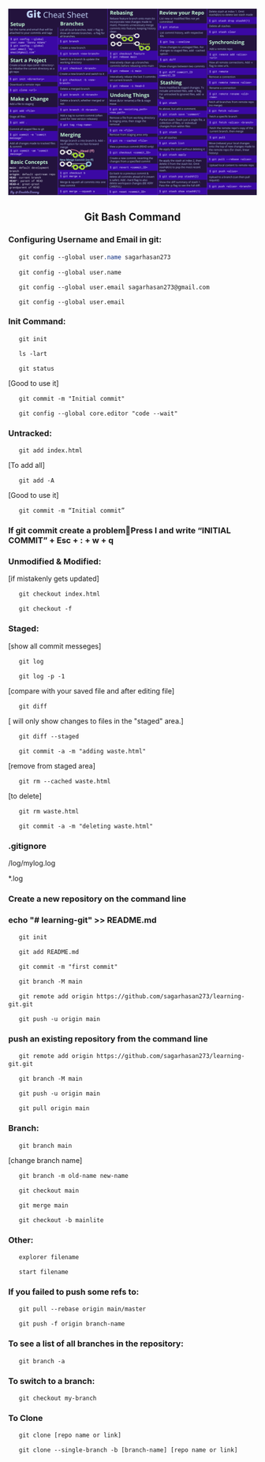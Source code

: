 ![Screenshot of my project](https://github.com/sagarhasan273/learning_git/blob/master/git_command.png)



## <p align="center">Git Bash Command</p>

### Configuring Username and Email in git:

``` css
   git config --global user.name sagarhasan273
   ```
```
   git config --global user.name
   ```

```
   git config --global user.email sagarhasan273@gmail.com
```
```
   git config --global user.email
```
### Init Command:
```
   git init 
```
```
   ls -lart
```
```
   git status
```
[Good to use it]
```
   git commit -m "Initial commit"
```
```
   git config --global core.editor "code --wait"
```
### Untracked:
```
   git add index.html
```
[To add all]
```
   git add -A 
```
[Good to use it]
```
   git commit -m “Initial commit” 
```
### If git commit create a problemPress I and write “INITIAL COMMIT” + Esc + : + w + q

### Unmodified & Modified:
[if mistakenly gets updated]
```
   git checkout index.html 
```
```
   git checkout -f
```
### Staged:
[show all commit messeges]
```
   git log 
```
```
   git log -p -1
```
[compare with your saved file and after editing file]
```
   git diff 
```
[ will only show changes to files in the "staged" area.]
```
   git diff --staged 
```
```
   git commit -a -m "adding waste.html"
```
 [remove from staged area]
```
   git rm --cached waste.html
```
[to delete]
```
   git rm waste.html 
```
```
   git commit -a -m "deleting waste.html"
```

### .gitignore

/log/mylog.log

*.log

### Create a new repository on the command line

### echo "# learning-git" >> README.md
```
   git init
```
```
   git add README.md
```
```
   git commit -m "first commit"
```
```
   git branch -M main
```
```
   git remote add origin https://github.com/sagarhasan273/learning-git.git
```
```
   git push -u origin main
```
### push an existing repository from the command line
```
   git remote add origin https://github.com/sagarhasan273/learning-git.git
```
```
   git branch -M main
```
```
   git push -u origin main
```
```
   git pull origin main
```
### Branch:
```
   git branch main
```
[change branch name]
```
   git branch -m old-name new-name
```
```
   git checkout main
```
```
   git merge main
```
```
   git checkout -b mainlite
```
### Other:
```
   explorer filename
```
```
   start filename
```
### If you failed to push some refs to:
```
   git pull --rebase origin main/master
```
```
   git push -f origin branch-name
```
### To see a list of all branches in the repository:
```
   git branch -a
```
###  To switch to a branch:
```
   git checkout my-branch
```

### To Clone
```
   git clone [repo name or link]
```
```
   git clone --single-branch -b [branch-name] [repo name or link]
```
